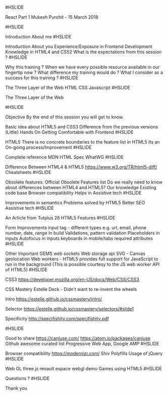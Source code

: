 #HSLIDE

React Part 1
Mukesh Purohit - 15 March 2018

#HSLIDE

Introduction
About me
#HSLIDE

Introduction
About you
Experience/Exposure in Frontend Development
Knowledge in HTML4 and CSS2
What is the expectations from this session ?
#HSLIDE

Why this training ?
When we have every possible resource available in our fingertip now ?
What difference my training would do ?
What I consider as a success for this training ?
#HSLIDE

The Three Layer of the Web
HTML
CSS
Javascript
#HSLIDE

The Three Layer of the Web


#HSLIDE

Objective
By the end of this session you will get to know.

Basic idea about HTML5 and CSS3
Difference from the previous versions
(Little) Hands On
Getting Comfortable with Frontend
#HSLIDE

HTML5
There is no concrete boundaries to the feature list in HTML5
Its an On-going process/Improvement
#HSLIDE

Complete reference
MDN
HTML Spec WhatWG
#HSLIDE

Difference Between HTML4 & HTML5
https://www.w3.org/TR/html5-diff/
Cheatsheets
#HSLIDE

Obsolete features:
Official Obsolete Features list
Do we really need to know about differences between HTML4 and HTML5?
Our knowledge
Existing code base
Browser compatibility
Helps in Assistive tech
#HSLIDE

Improvements in semantics
Problems solved by HTML5
Better SEO
Assistive tech
#HSLIDE

An Article from Tutplus
28 HTML5 Features
#HSLIDE

Form Improvements
input tag - different types e.g. url, email, phone number, date, range
In build Validations, pattern validation
Placeholders in inputs
Autofocus in inputs
keyboards in mobile/tabs
required attributes
#HSLIDE

Other Important GEMS
web sockets
Web storage api
SVG - Canvas
geolocation
Web workers - HTML5 provides full support for JavaScript to run in the background (This is possible courtesy to the JS web worker API of HTML5)
#HSLIDE

CSS3
https://developer.mozilla.org/en-US/docs/Web/CSS/CSS3

CSS Mastery Estelle Deck - Didn't want to re-invent the wheels

Intro https://estelle.github.io/cssmastery/intro/

Selector https://estelle.github.io/cssmastery/selectors/#slide1

Specificity http://specifishity.com/specifishity.pdf

#HSLIDE

Good to share
https://caniuse.com/
https://atom.io/packages/caniuse
Github awesome curated list
Progressive Web App, Google AMP
#HSLIDE

Browser compatibility
https://modernizr.com/
Shiv
Polyfills
Usage of jQuery
#HSLIDE

Web GL
three.js
renault espace webgl demo
Games using HTML5
#HSLIDE

Questions ?
#HSLIDE

Thank you
